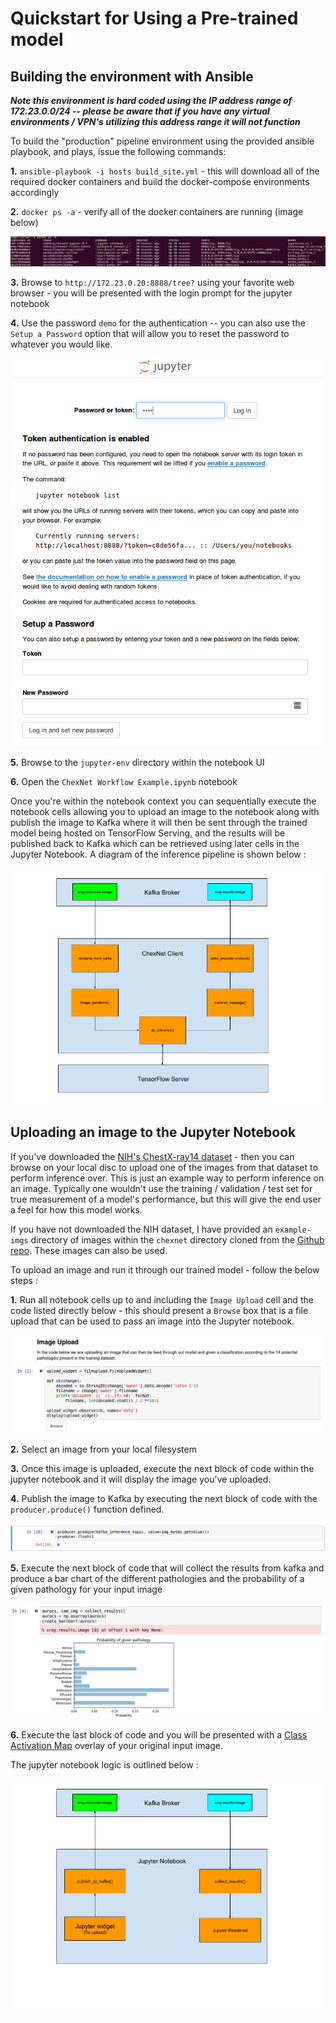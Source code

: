# Quickstart for Using a Pre-trained model

## Building the environment with Ansible

***Note this environment is hard coded using the IP address range of 172.23.0.0/24 -- please be aware that if you have any virtual environments / VPN's utilizing this address range it will not function***

To build the "production" pipeline environment using the provided ansible playbook, and plays, issue the following commands:

**1.** `ansible-playbook -i hosts build_site.yml` - this will download all of the required docker containers and build the docker-compose environments accordingly

**2.** `docker ps -a` - verify all of the docker containers are running (image below)

![verify-docker](diagrams/verify_docker.png)

**3.** Browse to `http://172.23.0.20:8888/tree?` using your favorite web browser - you will be presented with the login prompt for the jupyter notebook

**4.** Use the password `demo` for the authentication -- you can also use the `Setup a Password` option that will allow you to reset the password to whatever you would like.

![jupyter-password](diagrams/jupyter-login.png)

**5.** Browse to the `jupyter-env` directory within the notebook UI

**6.** Open the `ChexNet Workflow Example.ipynb` notebook

Once you're within the notebook context you can sequentially execute the notebook cells allowing you to upload an image to the notebook along with publish the image to Kafka where it will then be sent through the trained model being hosted on TensorFlow Serving, and the results will be published back to Kafka which can be retrieved using later cells in the Jupyter Notebook. A diagram of the inference pipeline is shown below : 

![inference](diagrams/Client&#32;Logic.png)

## Uploading an image to the Jupyter Notebook

If you've downloaded the [NIH's ChestX-ray14 dataset](https://www.nih.gov/news-events/news-releases/nih-clinical-center-provides-one-largest-publicly-available-chest-x-ray-datasets-scientific-community) - then you can browse on your local disc to upload one of the images from that dataset to perform inference over. This is just an example way to perform inference on an image. Typically one wouldn't use the training / validation / test set for true measurement of a model's performance, but this will give the end user a feel for how this model works.

If you have not downloaded the NIH dataset, I have provided an `example-imgs` directory of images within the `chexnet` directory cloned from the [Github repo](https://github.com/edhenry/chexnet). These images can also be used.

To upload an image and run it through our trained model - follow the below steps :

**1.** Run all notebook cells up to and including the `Image Upload` cell and the code listed directly below - this should present a `Browse` box that is a file upload that can be used to pass an image into the Jupyter notebook.

![browse](diagrams/browse-fileupload-widget.png)

**2.** Select an image from your local filesystem

**3.** Once this image is uploaded, execute the next block of code within the jupyter notebook and it will display the image you've uploaded.

**4.** Publish the image to Kafka by executing the next block of code with the `producer.produce()` function defined.

![produce](diagrams/produce.png)

**5.** Execute the next block of code that will collect the results from kafka and produce a bar chart of the different pathologies and the probability of a given pathology for your input image

![results](diagrams/results.png)

**6.** Execute the last block of code and you will be presented with a [Class Activation Map](http://cnnlocalization.csail.mit.edu/) overlay of your original input image.

The jupyter notebook logic is outlined below :

![juputer-logic](diagrams/Jupyter&#32;Logic.png)
